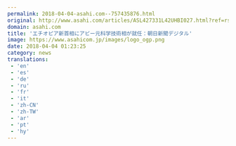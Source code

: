 ```yaml
---
permalink: 2018-04-04-asahi.com--757435876.html
original: http://www.asahi.com/articles/ASL427331L42UHBI027.html?ref=rss
domain: asahi.com
title: 'エチオピア新首相にアビー元科学技術相が就任：朝日新聞デジタル'
image: https://www.asahicom.jp/images/logo_ogp.png
date: 2018-04-04 01:23:25
category: news
translations: 
 - 'en'
 - 'es'
 - 'de'
 - 'ru'
 - 'fr'
 - 'it'
 - 'zh-CN'
 - 'zh-TW'
 - 'ar'
 - 'pt'
 - 'hy'
---
```


